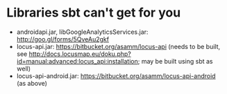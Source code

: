 # Libraries sbt can't get for you

- androidapi.jar, libGoogleAnalyticsServices.jar:
  <http://goo.gl/forms/5QveAu2gkf>
- locus-api.jar: <https://bitbucket.org/asamm/locus-api> (needs to be built, see
  <http://docs.locusmap.eu/doku.php?id=manual:advanced:locus_api:installation>;
  may be built using sbt as well)
- locus-api-android.jar: <https://bitbucket.org/asamm/locus-api-android> (as
  above)
